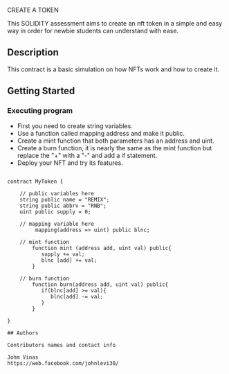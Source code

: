 CREATE A TOKEN

This SOLIDITY assessment aims to create an nft token in a simple and easy way in order for newbie students can understand with ease.

## Description

This contract is a basic simulation on how NFTs work and how to create it.

## Getting Started


### Executing program

- First you need to create string variables.
- Use a function called mapping address and make it public.
- Create a mint function that both parameters has an address and uint.
- Create a burn function, it is nearly the same as the mint function but replace the "+" with a "-" and add a if statement.
- Deploy your NFT and try its features.
```

contract MyToken {

    // public variables here
    string public name = "REMIX";
    string public abbrv = "RNB";
    uint public supply = 0;

    // mapping variable here
         mapping(address => uint) public blnc;

    // mint function 
        function mint (address add, uint val) public{
           supply += val;
           blnc [add] += val;
        }

    // burn function
        function burn(address add, uint val) public{
           if(blnc[add] >= val){
              blnc[add] -= val;
           }
        }

}

## Authors

Contributors names and contact info

Johm Vinas  
https://web.facebook.com/johnlevi30/


